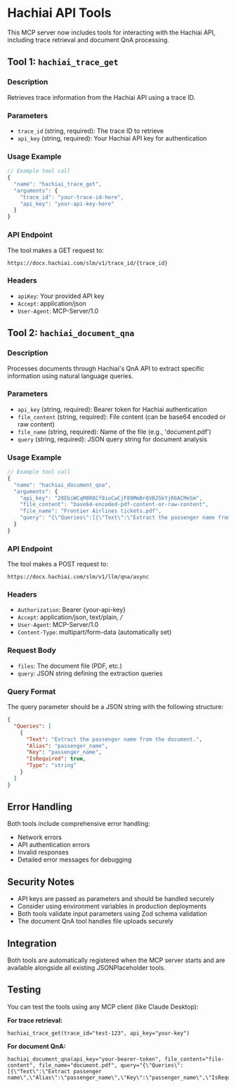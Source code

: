 # Hachiai API Tools

This MCP server now includes tools for interacting with the Hachiai API, including trace retrieval and document QnA processing.

## Tool 1: `hachiai_trace_get`

### Description
Retrieves trace information from the Hachiai API using a trace ID.

### Parameters
- `trace_id` (string, required): The trace ID to retrieve
- `api_key` (string, required): Your Hachiai API key for authentication

### Usage Example
```typescript
// Example tool call
{
  "name": "hachiai_trace_get",
  "arguments": {
    "trace_id": "your-trace-id-here",
    "api_key": "your-api-key-here"
  }
}
```

### API Endpoint
The tool makes a GET request to:
```
https://docx.hachiai.com/slm/v1/trace_id/{trace_id}
```

### Headers
- `apiKey`: Your provided API key
- `Accept`: application/json
- `User-Agent`: MCP-Server/1.0

## Tool 2: `hachiai_document_qna`

### Description
Processes documents through Hachiai's QnA API to extract specific information using natural language queries.

### Parameters
- `api_key` (string, required): Bearer token for Hachiai authentication
- `file_content` (string, required): File content (can be base64 encoded or raw content)
- `file_name` (string, required): Name of the file (e.g., 'document.pdf')
- `query` (string, required): JSON query string for document analysis

### Usage Example
```typescript
// Example tool call
{
  "name": "hachiai_document_qna",
  "arguments": {
    "api_key": "20EbiWCqM8R8Cf8ioCwCjF89MmBrQVBJ5kYjR6ACMeSm",
    "file_content": "base64-encoded-pdf-content-or-raw-content",
    "file_name": "Frontier Airlines tickets.pdf",
    "query": "{\"Queries\":[{\"Text\":\"Extract the passenger name from the document.\",\"Alias\":\"passenger_name\",\"Key\":\"passenger_name\",\"IsRequired\":true,\"Type\":\"string\"}]}"
  }
}
```

### API Endpoint
The tool makes a POST request to:
```
https://docx.hachiai.com/slm/v1/llm/qna/async
```

### Headers
- `Authorization`: Bearer {your-api-key}
- `Accept`: application/json, text/plain, */*
- `User-Agent`: MCP-Server/1.0
- `Content-Type`: multipart/form-data (automatically set)

### Request Body
- `files`: The document file (PDF, etc.)
- `query`: JSON string defining the extraction queries

### Query Format
The query parameter should be a JSON string with the following structure:
```json
{
  "Queries": [
    {
      "Text": "Extract the passenger name from the document.",
      "Alias": "passenger_name",
      "Key": "passenger_name",
      "IsRequired": true,
      "Type": "string"
    }
  ]
}
```

## Error Handling
Both tools include comprehensive error handling:
- Network errors
- API authentication errors
- Invalid responses
- Detailed error messages for debugging

## Security Notes
- API keys are passed as parameters and should be handled securely
- Consider using environment variables in production deployments
- Both tools validate input parameters using Zod schema validation
- The document QnA tool handles file uploads securely

## Integration
Both tools are automatically registered when the MCP server starts and are available alongside all existing JSONPlaceholder tools.

## Testing
You can test the tools using any MCP client (like Claude Desktop):

**For trace retrieval:**
```
hachiai_trace_get(trace_id="test-123", api_key="your-key")
```

**For document QnA:**
```
hachiai_document_qna(api_key="your-bearer-token", file_content="file-content", file_name="document.pdf", query="{\"Queries\":[{\"Text\":\"Extract passenger name\",\"Alias\":\"passenger_name\",\"Key\":\"passenger_name\",\"IsRequired\":true,\"Type\":\"string\"}]}")
``` 